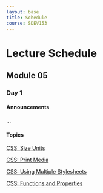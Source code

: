 ```yaml
---
layout: base
title: Schedule
course: SDEV153
---
```


# Lecture Schedule

## Module 05

### Day 1

#### Announcements

...

#### Topics

[CSS: Size Units](css_size_units.md)

[CSS: Print Media](css_print_media.md)

[CSS: Using Multiple Stylesheets](css_multiple_stylesheets.md)

[CSS: Functions and Properties](css_functions_properties.md)
